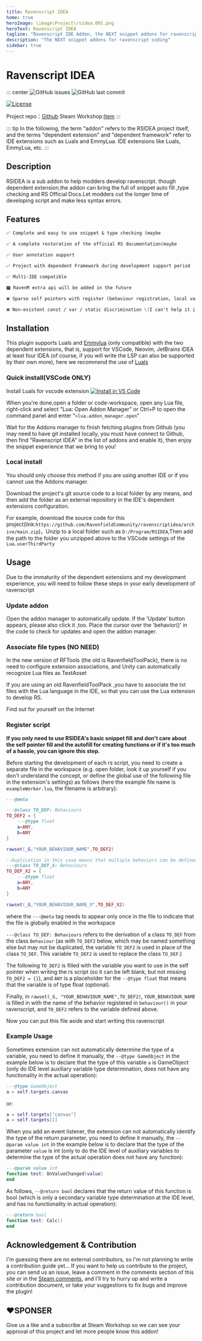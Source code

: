 ```yaml
---
title: Ravenscript IDEA
home: true
heroImage: \image\Project\rsidea.001.png
heroText: Ravenscript IDEA
tagline: "Ravenscript IDE Addon, the NEXT snippet addons for ravenscript coding"
description: "The NEXT snippet addons for ravenscript coding"
sidebar: true
---
```


# Ravenscript IDEA

::: center
![GitHub issues](https://img.shields.io/github/issues/RavenfieldCommunity/ravenscriptidea.svg?style=flat-square&) ![GitHub last commit](https://img.shields.io/github/last-commit/RavenfieldCommunity/ravenscriptidea.svg?style=flat-square&)


[![License](https://img.shields.io/badge/LICENSED%20UNDER-GPLv3-lightblue.svg?style=for-the-badge&)](https://github.com/RavenfieldCommunity/ravenscriptidea/blob/main/LICENSE)

Project repo：[Github](https://github.com/RavenfieldCommunity/ravenscriptidea) Steam Workshop:[Item](https://steamcommunity.com/sharedfiles/filedetails/?id=3160495493)
:::

::: tip
In the following, the term "addon" refers to the RSIDEA project itself, and the terms "dependent extension" and "dependent framework" refer to IDE extensions such as Luals and EmmyLua. IDE extensions like Luals, EmmyLua, etc.
:::

## Description

RSIDEA is a sub addon to help modders develop ravenscript. though dependent extension,the addon can bring the full of snippet auto fill ,type checking and RS Official Docs.Let modders cut the longer time of developing script and make less syntax errors.


## Features
```md
✅ Complete and easy to use snippet & type checking (maybe

✅ A complete restoration of the official RS documentation(maybe

✅ User annotation aupport

✅ Project with dependent Framework during development support period

✅ Multi-IDE compatible

🅾 RavenM extra api will be added in the future

❌ Sparse self pointers with register (behaviour registration, local variable injection and basic unavailability of synchronization)

❌ Non-existent const / var / static discrimination \(I can't help it if the frontend extension doesn't support it\)
```

## Installation
This plugin supports Luals and [Emmylua](https://emmylua.github.io) (only compatible) with the two dependent extensions, that is, support for VSCode, Neovim, JetBrains IDEA at least four IDEA (of course, if you will write the LSP can also be supported by their own more), here we recommend the use of [Luals](https://luals.github.io)

### Quick install(VSCode ONLY)

Install Luals for vscode extension [![Install in VS Code](https://img.shields.io/badge/VS%20Code-Install-blue?style=for-the-badge&logo=visualstudiocode "Install in VS Code")](https://marketplace.visualstudio.com/items?itemName=sumneko.lua)

When you're done,open a folder or code-workspace, open any Lua file, right-click and select "Lua: Open Addon Manager" or Ctrl+P to open the command panel and enter “`>lua.addon_manager.open`”

Wait for the Addons manager to finish fetching plugins from Github (you may need to have git installed locally, you must have connect to Github, then find "Ravenscript IDEA" in the list of addons and enable it), then enjoy the snippet experience that we bring to you!

### Local install

You should only choose this method if you are using another IDE or if you cannot use the Addons manager.

Download the project's git source code to a local folder by any means, and then add the folder as an external repository in the IDE's dependent extensions configuration.

For example, download the source code for this project\(link:`https://github.com/RavenfieldCommunity/ravenscriptidea/archive/main.zip`\)，Unzip to a local folder such as `D:/Program/RSIDEA`,Then add the path to the folder you unzipped above to the VSCode settings of the `Lua.userThirdParty`


## Usage

Due to the immaturity of the dependent extensions and my development experience, you will need to follow these steps in your early development of ravenscript

### Update addon

Open the addon manager to automatically update. If the 'Update' button appears, please also click it ,too.
Place the cursor over the 'behavior()' in the code to check for updates and open the addon manager.

### Associate file types (NO NEED)

In the new version of RFTools (the old is RavenfieldToolPack), there is no need to configure extension associations, and Unity can automatically recognize Lua files as TextAsset

If you are using an old RavenfieldToolPack ,you have to associate the txt files with the Lua language in the IDE, so that you can use the Lua extension to develop RS.

Find out for yourself on the Internet

### Register script

**If you only need to use RSIDEA's basic snippet fill and don't care about the self pointer fill and the autofill for creating functions or if it's too much of a hassle, you can ignore this step.**

Before starting the development of each rs script, you need to create a separate file in the workspace (e.g. open folder, look it up yourself if you don't understand the concept, or define the global use of the following file in the extension's settings) as follows (here the example file name is `exampleWorker.lua`, the filename is arbitrary):
```lua
---@meta

---@class TO_DEF: Behaviours 
TO_DEF2 = {
    ---@type float
    a=ANY,
	b=ANY
}

rawset(_G,"YOUR_BEHAVIOUR_NAME",TO_DEF2)

--Duplication in this case means that multiple behaviors can be defined in the same file.
---@class TO_DEF_X: Behaviours 
TO_DEF_X2 = {
    ---@type float
    a=ANY,
	b=ANY
}

rawset(_G,"YOUR_BEHAVIOUR_NAME_X",TO_DEF_X2)
```

where the `---@meta` tag needs to appear only once in the file to indicate that the file is globally enabled in the workspace

`---@class TO_DEF: Behaviours` refers to the derivation of a class `TO_DEF` from the class `Behaviour` (as with `TO_DEF2` below, which may be named something else but may not be duplicated, the variable `TO_DEF2` is used in place of the class `TO_DEF`. This variable `TO_DEF2` is used to replace the class `TO_DEF`.)

The following `TO_DEF2` is filled with the variable you want to use in the self pointer when writing the rs script (so it can be left blank, but not missing `TO_DEF2 = {}`), and `ANY` is a placeholder for the `--@type float` that means that the variable is of type float (optional).

Finally, in `rawset(_G, "YOUR_BEHAVIOUR_NAME",TO_DEF2)`, `YOUR_BEHAVIOUR_NAME` is filled in with the name of the behavior registered in `behaviour()` in your ravenscript, and `TO_DEF2` refers to the variable defined above.

Now you can put this file aside and start writing this ravenscript

### Example Usage

Sometimes extension can not automatically determine the type of a variable, you need to define it manually, the `--@type GameObject` in the example below is to declare that the type of this variable `a` is GameObject (only do IDE level auxiliary variable type determination, does not have any functionality in the actual operation):
```lua
---@type GameObject
a = self.targets.canvas
```

or:
```lua
a = self.targets["canvas"]
a = self.targets[1]
```

When you add an event listener, the extension can not automatically identify the type of the return parameter, you need to define it manually, the `--@param value int` in the example below is to declare that the type of the parameter `value` is int (only to do the IDE level of auxiliary variables to determine the type of the actual operation does not have any function):
```lua
---@param value int
function test: OnValueChanged(value)
end
```

As follows, `--@return bool` declares that the return value of this function is bool (which is only a secondary variable type determination at the IDE level, and has no functionality in actual operation):
```lua
---@return bool
function test: Calc()
end
```


## Acknowledgement & Contribution

I'm guessing there are no external contributors, so I'm not planning to write a contribution guide yet... If you want to help us contribute to the project, you can send us an issue, leave a comment in the comments section of this site or in the [Steam comments](https://steamcommunity.com/sharedfiles/filedetails/?id=2902808812), and I'll try to hurry up and write a contribution document, or take your suggestions to fix bugs and improve the plugin!

## ❤SPONSER

Give us a like and a subscribe at Steam Workshop so we can see your approval of this project and let more people know this addon!



